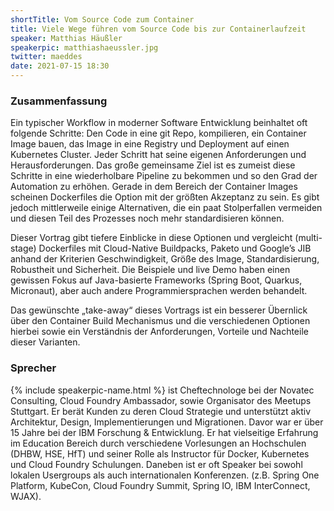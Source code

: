 ```yaml
---
shortTitle: Vom Source Code zum Container
title: Viele Wege führen vom Source Code bis zur Containerlaufzeit
speaker: Matthias Häußler
speakerpic: matthiashaeussler.jpg
twitter: maeddes
date: 2021-07-15 18:30
---
```


### Zusammenfassung

Ein typischer Workflow in moderner Software Entwicklung beinhaltet oft folgende Schritte: Den Code in eine git Repo, kompilieren, ein Container Image bauen, das Image in eine Registry und Deployment auf einen Kubernetes Cluster. Jeder Schritt hat seine eigenen Anforderungen und Herausforderungen. Das große gemeinsame Ziel ist es zumeist diese Schritte in eine wiederholbare Pipeline zu bekommen und so den Grad der Automation zu erhöhen. Gerade in dem Bereich der Container Images scheinen Dockerfiles die Option mit der größten Akzeptanz zu sein. Es gibt jedoch mittlerweile einige Alternativen, die ein paat Stolperfallen vermeiden und diesen Teil des Prozesses noch mehr standardisieren können.

Dieser Vortrag gibt tiefere Einblicke in diese Optionen und vergleicht (multi-stage) Dockerfiles mit Cloud-Native Buildpacks, Paketo und Google’s JIB anhand der Kriterien Geschwindigkeit, Größe des Image, Standardisierung, Robustheit und Sicherheit. Die Beispiele und live Demo haben einen gewissen Fokus auf Java-basierte Frameworks (Spring Boot, Quarkus, Micronaut), aber auch andere Programmiersprachen werden behandelt.

Das gewünschte „take-away“ dieses Vortrags ist ein besserer Übernlick über den Container Build Mechanismus und die verschiedenen Optionen hierbei sowie ein Verständnis der Anforderungen, Vorteile und Nachteile dieser Varianten.

### Sprecher

{% include speakerpic-name.html %} ist Cheftechnologe bei der Novatec Consulting, Cloud Foundry Ambassador, sowie Organisator des Meetups Stuttgart. Er berät Kunden zu deren Cloud Strategie und unterstützt aktiv Architektur, Design, Implementierungen und Migrationen. Davor war er über 15 Jahre bei der IBM Forschung & Entwicklung. Er hat vielseitige Erfahrung im Education Bereich durch verschiedene Vorlesungen an Hochschulen (DHBW, HSE, HfT) und seiner Rolle als Instructor für Docker, Kubernetes und Cloud Foundry Schulungen. Daneben ist er oft Speaker bei sowohl lokalen Usergroups als auch internationalen Konferenzen. (z.B. Spring One Platform, KubeCon, Cloud Foundry Summit, Spring IO, IBM InterConnect, WJAX).
